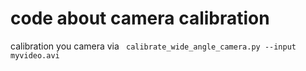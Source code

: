 # code about camera calibration
calibration you camera via ``` calibrate_wide_angle_camera.py --input myvideo.avi```
